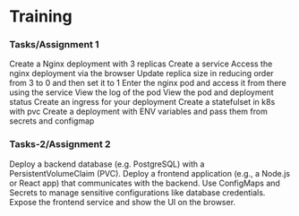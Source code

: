 # Training

### Tasks/Assignment 1
Create a Nginx deployment with 3 replicas
Create a service
Access the nginx deployment via the browser
Update replica size in reducing order from 3 to 0 and then set it to 1
Enter the nginx pod and access it from there using the service
View the log of the pod
View the pod and deployment status
Create an ingress for your deployment
Create a statefulset in k8s with pvc
Create a deployment with ENV variables and pass them from secrets and configmap

### Tasks-2/Assignment 2

Deploy a backend database (e.g. PostgreSQL) with a PersistentVolumeClaim (PVC).
Deploy a frontend application (e.g., a Node.js or React app) that communicates with the backend.
Use ConfigMaps and Secrets to manage sensitive configurations like database credentials.
Expose the frontend service and show the UI on the browser.
